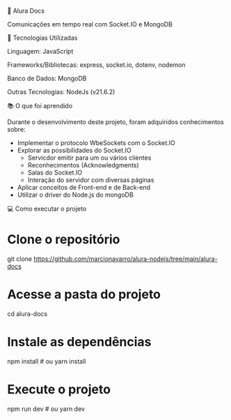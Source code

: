 📌 Alura Docs

Comunicações em tempo real com Socket.IO e MongoDB

🚀 Tecnologias Utilizadas

Linguagem: JavaScript

Frameworks/Bibliotecas: express, socket.io, dotenv, nodemon 

Banco de Dados: MongoDB

Outras Tecnologias: NodeJs (v21.6.2)

📚 O que foi aprendido

Durante o desenvolvimento deste projeto, foram adquiridos conhecimentos sobre:

- Implementar o protocolo WbeSockets com o Socket.IO  
- Explorar as possibilidades do Socket.IO   
  - Servicdor emitir para um ou vários clientes    
  - Reconhecimentos (Acknowledgments)
  - Salas do Socket.IO
  - Interação do servidor com diversas páginas
- Aplicar conceitos de Front-end e de Back-end
- Utilizar o driver do Node.js do mongoDB

💻 Como executar o projeto

# Clone o repositório
git clone https://github.com/marcionavarro/alura-nodejs/tree/main/alura-docs

# Acesse a pasta do projeto
cd alura-docs

# Instale as dependências
npm install # ou yarn install

# Execute o projeto
npm run dev # ou yarn dev